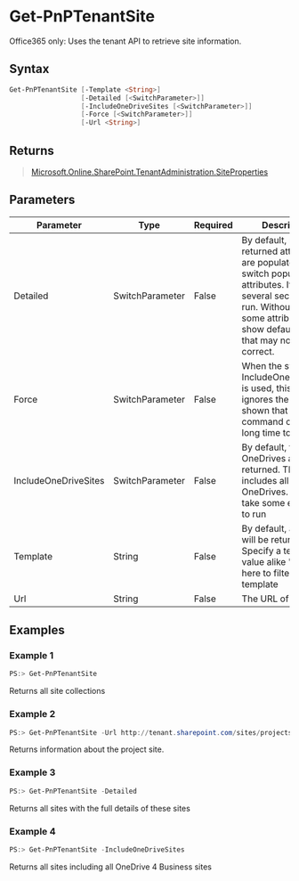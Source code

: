 # Get-PnPTenantSite
Office365 only: Uses the tenant API to retrieve site information.
## Syntax
```powershell
Get-PnPTenantSite [-Template <String>]
                  [-Detailed [<SwitchParameter>]]
                  [-IncludeOneDriveSites [<SwitchParameter>]]
                  [-Force [<SwitchParameter>]]
                  [-Url <String>]
```


## Returns
>[Microsoft.Online.SharePoint.TenantAdministration.SiteProperties](https://msdn.microsoft.com/en-us/library/microsoft.online.sharepoint.tenantadministration.siteproperties.aspx)

## Parameters
Parameter|Type|Required|Description
---------|----|--------|-----------
|Detailed|SwitchParameter|False|By default, not all returned attributes are populated. This switch populates all attributes. It can take several seconds to run. Without this, some attributes will show default values that may not be correct.|
|Force|SwitchParameter|False|When the switch IncludeOneDriveSites is used, this switch ignores the question shown that the command can take a long time to execute|
|IncludeOneDriveSites|SwitchParameter|False|By default, the OneDrives are not returned. This switch includes all OneDrives. This can take some extra time to run|
|Template|String|False|By default, all sites will be return. Specify a template value alike 'STS#0' here to filter on the template|
|Url|String|False|The URL of the site|
## Examples

### Example 1
```powershell
PS:> Get-PnPTenantSite
```
Returns all site collections

### Example 2
```powershell
PS:> Get-PnPTenantSite -Url http://tenant.sharepoint.com/sites/projects
```
Returns information about the project site.

### Example 3
```powershell
PS:> Get-PnPTenantSite -Detailed
```
Returns all sites with the full details of these sites

### Example 4
```powershell
PS:> Get-PnPTenantSite -IncludeOneDriveSites
```
Returns all sites including all OneDrive 4 Business sites
